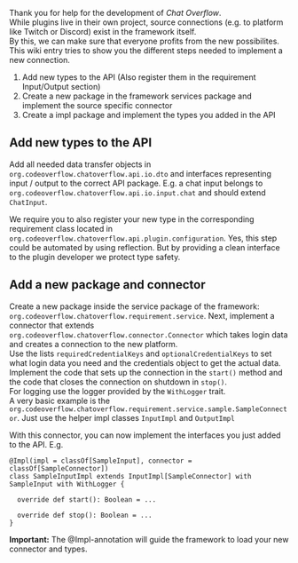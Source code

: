 Thank you for help for the development of *Chat Overflow*.  
While plugins live in their own project, source connections (e.g. to platform like Twitch or Discord) exist in the framework itself.  
By this, we can make sure that everyone profits from the new possibilites.  
This wiki entry tries to show you the different steps needed to implement a new connection.

1. Add new types to the API (Also register them in the requirement Input/Output section)
2. Create a new package in the framework services package and implement the source specific connector
3. Create a impl package and implement the types you added in the API

## Add new types to the API

Add all needed data transfer objects in `org.codeoverflow.chatoverflow.api.io.dto` and interfaces representing input / output to the correct API package. E.g. a chat input belongs to `org.codeoverflow.chatoverflow.api.io.input.chat` and should extend `ChatInput`.

We require you to also register your new type in the corresponding requirement class located in `org.codeoverflow.chatoverflow.api.plugin.configuration`. Yes, this step could be automated by using reflection. But by providing a clean interface to the plugin developer we protect type safety.

## Add a new package and connector

Create a new package inside the service package of the framework: `org.codeoverflow.chatoverflow.requirement.service`. Next, implement a connector that extends `org.codeoverflow.chatoverflow.connector.Connector` which takes login data and creates a connection to the new platform.  
Use the lists `requiredCredentialKeys` and `optionalCredentialKeys` to set what login data you need and the credentials object to get the actual data.  
Implement the code that sets up the connection in the `start()` method and the code that closes the connection on shutdown in `stop()`.  
For logging use the logger provided by the `WithLogger` trait.  
A very basic example is the `org.codeoverflow.chatoverflow.requirement.service.sample.SampleConnector`.
Just use the helper impl classes `InputImpl` and `OutputImpl`

With this connector, you can now implement the interfaces you just added to the API. E.g.

```
@Impl(impl = classOf[SampleInput], connector = classOf[SampleConnector])
class SampleInputImpl extends InputImpl[SampleConnector] with SampleInput with WithLogger {

  override def start(): Boolean = ...

  override def stop(): Boolean = ...
}
```

**Important:** The @Impl-annotation will guide the framework to load your new connector and types.